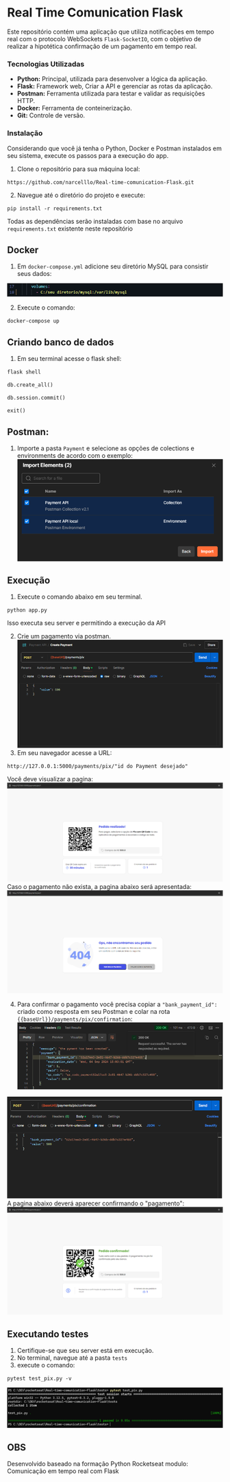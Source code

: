 # Real Time Comunication Flask

Este repositório contém uma aplicação que utiliza notificações em tempo real com o protocolo WebSockets `Flask-SocketIO`, com o objetivo de realizar a hipotética confirmação de um pagamento em tempo real.

### Tecnologias Utilizadas
* **Python:** Principal, utilizada para desenvolver a lógica da aplicação.
* **Flask:** Framework web, Criar a API e gerenciar as rotas da aplicação.
* **Postman:** Ferramenta utilizada para testar e validar as requisições HTTP.
* **Docker:** Ferramenta de conteinerização.
* **Git:** Controle de versão.

### Instalação
Considerando que você já tenha o Python, Docker e Postman instalados em seu sistema, execute os passos para a execução do app.

1. Clone o repositório para sua máquina local:
```bach
https://github.com/narcelllo/Real-time-comunication-Flask.git
```

2. Navegue até o diretório do projeto e execute:
```
pip install -r requirements.txt
```
Todas as dependências serão instaladas com base no arquivo `requirements.txt` existente neste repositório

## Docker
1. Em `docker-compose.yml` adicione seu diretório MySQL para consistir seus dados:
 
  ![Example config volumes Docker](documentation/DockerVolumes.png)

2. Execute o comando:
```
docker-compose up
```
## Criando banco de dados
1. Em seu terminal acesse o flask shell: 

```
flask shell
```
```
db.create_all()
```
```
db.session.commit()
```
```
exit()
```
## Postman:
  1. Importe a pasta `Payment` e selecione as opções de colections e environments de acordo com o exemplo:
  ![Example import collections and environments](documentation/Postman.png)

## Execução
1. Execute o comando abaixo em seu terminal.
```
python app.py
```
Isso executa seu server e permitindo a execução da API

2. Crie um pagamento via postman.
![Create payment](documentation/exCreatePayment.png)
3. Em seu navegador  acesse a URL:
```
http://127.0.0.1:5000/payments/pix/"id do Payment desejado"
```
Você deve visualizar a pagina: 
![Payment](documentation/exTemplatePayment.png)
Caso o pagamento não exista, a pagina abaixo será apresentada:
![404 Payment](documentation/ex404TemplatePayment.png)

4. Para confirmar o pagamento você precisa copiar a `"bank_payment_id":` criado como resposta em seu Postman e colar na rota `{{baseUrl}}/payments/pix/confirmation`:
![Example cpnfirm payment_id](documentation/bank_payment_id.png)

![Example cpnfirm](documentation/confirmPayment_id.png)
A pagina abaixo deverá aparecer confirmando o "pagamento":
![Confirm Payment](documentation/confirmPayment.png)

## Executando testes
1. Certifique-se que seu server está em execução.
2. No terminal, navegue até a pasta `tests`
3. execute o comando:
```
pytest test_pix.py -v 
```
![test](documentation/test.png)

## OBS
Desenvolvido baseado na formação Python Rocketseat modulo: Comunicação em tempo real com Flask